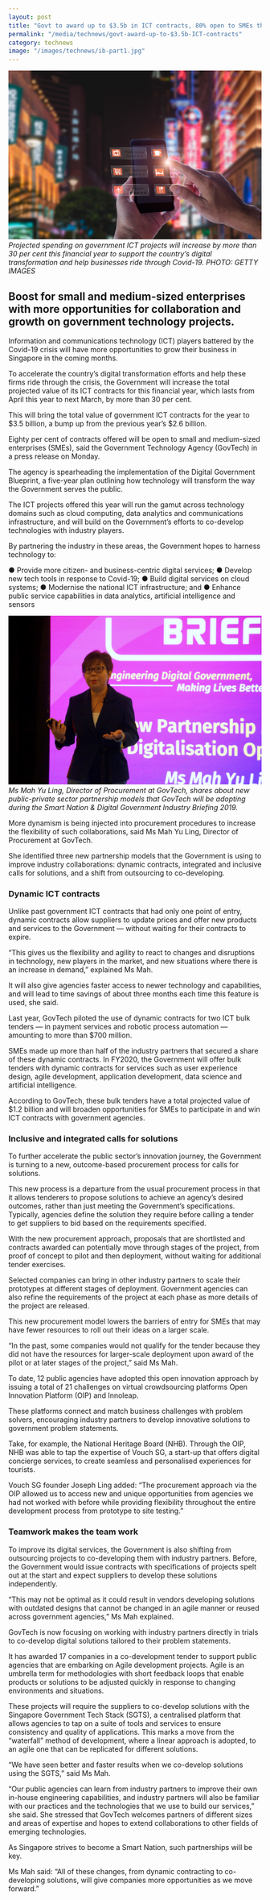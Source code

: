 ```yaml
---
layout: post
title: "Govt to award up to $3.5b in ICT contracts, 80% open to SMEs this year"
permalink: "/media/technews/govt-award-up-to-$3.5b-ICT-contracts"
category: technews
image: "/images/technews/ib-part1.jpg"
---
```

![Govt to award up to $3.5b in ICT contracts, 80% open to SMEs this year](/images/technews/ib-part1.jpg)
*Projected spending on government ICT projects will increase by more than 30 per cent this financial year to support the country’s digital transformation and help businesses ride through Covid-19. PHOTO: GETTY IMAGES*


Boost for small and medium-sized enterprises with more opportunities for collaboration and growth on government technology projects.
---

Information and communications technology (ICT) players battered by the Covid-19 crisis will have more opportunities to grow their business in Singapore in the coming months.

To accelerate the country’s digital transformation efforts and help these firms ride through the crisis, the Government will increase the total projected value of its ICT contracts for this financial year, which lasts from April this year to next March, by more than 30 per cent.

This will bring the total value of government ICT contracts for the year to $3.5 billion, a bump up from the previous year’s $2.6 billion.

Eighty per cent of contracts offered will be open to small and medium-sized enterprises (SMEs), said the Government Technology Agency (GovTech) in a press release on Monday.

The agency is spearheading the implementation of the Digital Government Blueprint, a five-year plan outlining how technology will transform the way the Government serves the public.

The ICT projects offered this year will run the gamut across technology domains such as cloud computing, data analytics and communications infrastructure, and will build on the Government’s efforts to co-develop technologies with industry players.

By partnering the industry in these areas, the Government hopes to harness technology to:

●	Provide more citizen- and business-centric digital services;
●	Develop new tech tools in response to Covid-19;
●	Build digital services on cloud systems;
●	Modernise the national ICT infrastructure; and
●	Enhance public service capabilities in data analytics, artificial intelligence and sensors


![From source to sink: how data science helps Singapore manage its water resources](/images/technews/ib-part2.jpg)
*Ms Mah Yu Ling, Director of Procurement at GovTech, shares about new public-private sector partnership models that GovTech will be adopting during the Smart Nation & Digital Government Industry Briefing 2019.*

More dynamism is being injected into procurement procedures to increase the flexibility of such collaborations, said Ms Mah Yu Ling, Director of Procurement at GovTech.

She identified three new partnership models that the Government is using to improve industry collaborations: dynamic contracts, integrated and inclusive calls for solutions, and a shift from outsourcing to co-developing.

### **Dynamic ICT contracts**

Unlike past government ICT contracts that had only one point of entry, dynamic contracts allow suppliers to update prices and offer new products and services to the Government — without waiting for their contracts to expire.

“This gives us the flexibility and agility to react to changes and disruptions in technology, new players in the market, and new situations where there is an increase in demand,” explained Ms Mah.

It will also give agencies faster access to newer technology and capabilities, and will lead to time savings of about three months each time this feature is used, she said.

Last year, GovTech piloted the use of dynamic contracts for two ICT bulk tenders — in payment services and robotic process automation — amounting to more than $700 million.

SMEs made up more than half of the industry partners that secured a share of these dynamic contracts.
In FY2020, the Government will offer bulk tenders with dynamic contracts for services such as user experience design, agile development, application development, data science and artificial intelligence.

According to GovTech, these bulk tenders have a total projected value of $1.2 billion and will broaden opportunities for SMEs to participate in and win ICT contracts with government agencies.

### **Inclusive and integrated calls for solutions**

To further accelerate the public sector’s innovation journey, the Government is turning to a new, outcome-based procurement process for calls for solutions.

This new process is a departure from the usual procurement process in that it allows tenderers to propose solutions to achieve an agency’s desired outcomes, rather than just meeting the Government’s specifications.
Typically, agencies define the solution they require before calling a tender to get suppliers to bid based on the requirements specified.

With the new procurement approach, proposals that are shortlisted and contracts awarded can potentially move through stages of the project, from proof of concept to pilot and then deployment, without waiting for additional tender exercises.

Selected companies can bring in other industry partners to scale their prototypes at different stages of deployment. Government agencies can also refine the requirements of the project at each phase as more details of the project are released.

This new procurement model lowers the barriers of entry for SMEs that may have fewer resources to roll out their ideas on a larger scale.

“In the past, some companies would not qualify for the tender because they did not have the resources for larger-scale deployment upon award of the pilot or at later stages of the project,” said Ms Mah.

To date, 12 public agencies have adopted this open innovation approach by issuing a total of 21 challenges on virtual crowdsourcing platforms Open Innovation Platform (OIP) and Innoleap.

These platforms connect and match business challenges with problem solvers, encouraging industry partners to develop innovative solutions to government problem statements.

Take, for example, the National Heritage Board (NHB). Through the OIP, NHB was able to tap the expertise of Vouch SG, a start-up that offers digital concierge services, to create seamless and personalised experiences for tourists.

Vouch SG founder Joseph Ling added: “The procurement approach via the OIP allowed us to access new and unique opportunities from agencies we had not worked with before while providing flexibility throughout the entire development process from prototype to site testing.”

### **Teamwork makes the team work**

To improve its digital services, the Government is also shifting from outsourcing projects to co-developing them with industry partners.
Before, the Government would issue contracts with specifications of projects spelt out at the start and expect suppliers to develop these solutions independently.

“This may not be optimal as it could result in vendors developing solutions with outdated designs that cannot be changed in an agile manner or reused across government agencies,” Ms Mah explained.

GovTech is now focusing on working with industry partners directly in trials to co-develop digital solutions tailored to their problem statements.

It has awarded 17 companies in a co-development tender to support public agencies that are embarking on Agile development projects. Agile is an umbrella term for methodologies with short feedback loops that enable products or solutions to be adjusted quickly in response to changing environments and situations.

These projects will require the suppliers to co-develop solutions with the Singapore Government Tech Stack (SGTS), a centralised platform that allows agencies to tap on a suite of tools and services to ensure consistency and quality of applications.
This marks a move from the “waterfall” method of development, where a linear approach is adopted, to an agile one that can be replicated for different solutions.

“We have seen better and faster results when we co-develop solutions using the SGTS,” said Ms Mah.

“Our public agencies can learn from industry partners to improve their own in-house engineering capabilities, and industry partners will also be familiar with our practices and the technologies that we use to build our services,” she said.
She stressed that GovTech welcomes partners of different sizes and areas of expertise and hopes to extend collaborations to other fields of emerging technologies.

As Singapore strives to become a Smart Nation, such partnerships will be key.

Ms Mah said: “All of these changes, from dynamic contracting to co-developing solutions, will give companies more opportunities as we move forward.”
